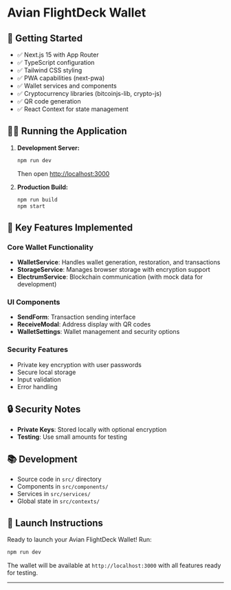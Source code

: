 # Avian FlightDeck Wallet

## 🚀 Getting Started

- ✅ Next.js 15 with App Router
- ✅ TypeScript configuration
- ✅ Tailwind CSS styling
- ✅ PWA capabilities (next-pwa)
- ✅ Wallet services and components
- ✅ Cryptocurrency libraries (bitcoinjs-lib, crypto-js)
- ✅ QR code generation
- ✅ React Context for state management

## 🏃‍♂️ Running the Application

1. **Development Server:**

   ```bash
   npm run dev
   ```

   Then open [http://localhost:3000](http://localhost:3000)

2. **Production Build:**
   ```bash
   npm run build
   npm start
   ```

## 🔧 Key Features Implemented

### Core Wallet Functionality

- **WalletService**: Handles wallet generation, restoration, and transactions
- **StorageService**: Manages browser storage with encryption support
- **ElectrumService**: Blockchain communication (with mock data for development)

### UI Components

- **SendForm**: Transaction sending interface
- **ReceiveModal**: Address display with QR codes
- **WalletSettings**: Wallet management and security options

### Security Features

- Private key encryption with user passwords
- Secure local storage
- Input validation
- Error handling

## 🔒 Security Notes

- **Private Keys**: Stored locally with optional encryption
- **Testing**: Use small amounts for testing

## 📚 Development

- Source code in `src/` directory
- Components in `src/components/`
- Services in `src/services/`
- Global state in `src/contexts/`

## 🎯 Launch Instructions

Ready to launch your Avian FlightDeck Wallet! Run:

```bash
npm run dev
```

The wallet will be available at `http://localhost:3000` with all features ready for testing.

---
